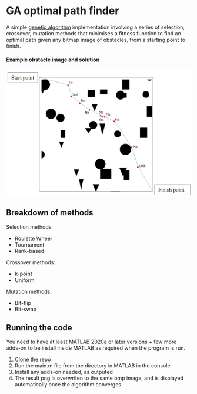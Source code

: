 # GA optimal path finder
A simple [genetic algorithm](https://www.geeksforgeeks.org/genetic-algorithms/) implementation involving a series of selection, crossover, mutation methods that minimises a fitness function to find an optimal path given any bitmap image of obstacles, from a starting point to finish. 

#### Example obstacle image and solution
![alt text](solution.png)

## Breakdown of methods
Selection methods:
- Roulette Wheel 
- Tournament 
- Rank-based 

Crossover methods:
- k-point
- Uniform

Mutation methods:
- Bit-flip
- Bit-swap

## Running the code
You need to have at least MATLAB 2020a or later versions + few more adds-on to be install inside MATLAB as required when the program is run.
1. Clone the repo
2. Run the main.m file from the directory in MATLAB in the console
3. Install any adds-on needed, as outputed
4. The result png is overwriten to the same bmp image, and is displayed automatically once the algorithm converges